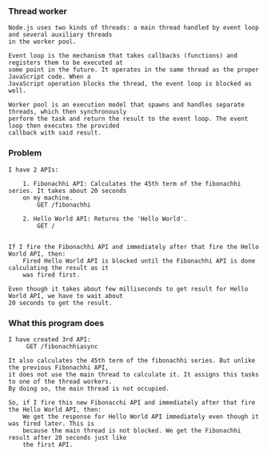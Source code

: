 ### Thread worker

    Node.js uses two kinds of threads: a main thread handled by event loop and several auxiliary threads 
    in the worker pool.

    Event loop is the mechanism that takes callbacks (functions) and registers them to be executed at 
    some point in the future. It operates in the same thread as the proper JavaScript code. When a 
    JavaScript operation blocks the thread, the event loop is blocked as well.

    Worker pool is an execution model that spawns and handles separate threads, which then synchronously 
    perform the task and return the result to the event loop. The event loop then executes the provided 
    callback with said result.

### Problem

    I have 2 APIs:   

        1. Fibonachhi API: Calculates the 45th term of the fibonachhi series. It takes about 20 seconds 
        on my machine.   
            GET /fibonachhi 

        2. Hello World API: Returns the 'Hello World'.
            GET /
    
           
    If I fire the Fibonachhi API and immediately after that fire the Hello World API, then:   
        Fired Hello World API is blocked until the Fibonachhi API is done calculating the result as it 
        was fired first.   

    Even though it takes about few milliseconds to get result for Hello World API, we have to wait about 
    20 seconds to get the result.

### What this program does

    I have created 3rd API:   
         GET /fibonachhiasync 

    It also calculates the 45th term of the fibonachhi series. But unlike the previous Fibonachhi API, 
    it does not use the main thread to calculate it. It assigns this tasks to one of the thread workers. 
    By doing so, the main thread is not occupied.   

    So, if I fire this new Fibonacchi API and immediately after that fire the Hello World API, then: 
        We get the response for Hello World API immediately even though it was fired later. This is 
        because the main thread is not blocked. We get the Fibonachhi result after 20 seconds just like 
        the first API.
